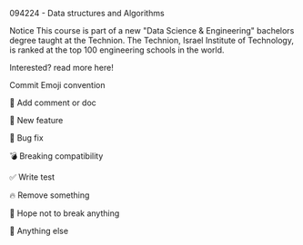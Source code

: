 094224 - Data structures and Algorithms


Notice
This course is part of a new "Data Science & Engineering" bachelors degree taught at the Technion.
The Technion, Israel Institute of Technology, is ranked at the top 100 engineering schools in the world.

Interested? read more here!

Commit Emoji convention

📝 Add comment or doc

🎁 New feature

🐛 Bug fix

💣 Breaking compatibility

✅ Write test

🔥 Remove something

🙏 Hope not to break anything

🍺 Anything else
